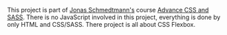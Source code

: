 This project is part of [Jonas Schmedtmann's](https://codingheroes.io/) course [Advance CSS and SASS](https://www.udemy.com/course/advanced-css-and-sass/). There is no JavaScript involved in this project, everything is done by only HTML and CSS/SASS. There project is all about CSS Flexbox.